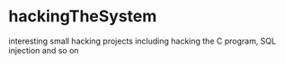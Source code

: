# hackingTheSystem
interesting small hacking projects including hacking the C program, SQL injection and so on
